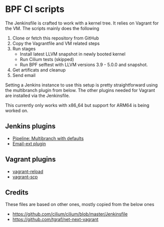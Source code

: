 # BPF CI scripts

The Jenkinsfile is crafted to work with a kernel tree. It relies on Vagrant for
the VM. The scripts mainly does the following

1. Clone or fetch this repository from GitHub
2. Copy the Vagrantfile and VM related steps 
3. Run stages
   - Install latest LLVM snapshot in newly booted kernel
   - Run Cilium tests (skipped)
   - Run BPF selftest with LLVM versions 3.9 - 5.0.0 and snapshot.
4. Get artificats and cleanup
5. Send email 

Setting a Jenkins instance to use this setup is pretty straightforward using
the multibranch plugin from below. The other plugins needed for Vagrant are
installed via the Jenkinsfile.

This currently only works with x86\_64 but support for ARM64 is being worked
on.

## Jenkins plugins

- [Pipeline: Multibranch with defaults](https://plugins.jenkins.io/pipeline-multibranch-defaults)
- [Email-ext plugin](https://wiki.jenkins.io/display/JENKINS/Email-ext+plugin)


## Vagrant plugins

- [vagrant-reload](https://github.com/aidanns/vagrant-reload)
- [vagrant-scp](https://github.com/invernizzi/vagrant-scp)

## Credits

These files are based on other ones, mostly copied from the below ones

- https://github.com/cilium/cilium/blob/master/Jenkinsfile
- https://github.com/tgraf/net-next-vagrant
